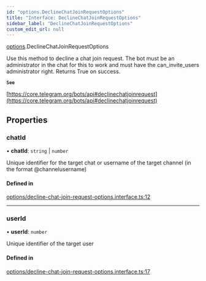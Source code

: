 ```yaml
---
id: "options.DeclineChatJoinRequestOptions"
title: "Interface: DeclineChatJoinRequestOptions"
sidebar_label: "DeclineChatJoinRequestOptions"
custom_edit_url: null
---
```


[options](../modules/options.md).DeclineChatJoinRequestOptions

Use this method to decline a chat join request. The bot must be an administrator
in the chat for this to work and must have the can_invite_users administrator
right. Returns True on success.

**`See`**

[https://core.telegram.org/bots/api#declinechatjoinrequest](https://core.telegram.org/bots/api#declinechatjoinrequest)

## Properties

### chatId

• **chatId**: `string` \| `number`

Unique identifier for the target chat or username of the target channel (in the
format @channelusername)

#### Defined in

[options/decline-chat-join-request-options.interface.ts:12](https://github.com/DeityLamb/telegramjs/blob/32b4cca/packages/common/lib/interfaces/options/decline-chat-join-request-options.interface.ts#L12)

___

### userId

• **userId**: `number`

Unique identifier of the target user

#### Defined in

[options/decline-chat-join-request-options.interface.ts:17](https://github.com/DeityLamb/telegramjs/blob/32b4cca/packages/common/lib/interfaces/options/decline-chat-join-request-options.interface.ts#L17)
